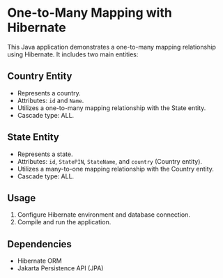 # One-to-Many Mapping with Hibernate

This Java application demonstrates a one-to-many mapping relationship using Hibernate. It includes two main entities:

## Country Entity

- Represents a country.
- Attributes: `id` and `Name`.
- Utilizes a one-to-many mapping relationship with the State entity.
- Cascade type: ALL.

## State Entity

- Represents a state.
- Attributes: `id`, `StatePIN`, `StateName`, and `country` (Country entity).
- Utilizes a many-to-one mapping relationship with the Country entity.
- Cascade type: ALL.

## Usage

1. Configure Hibernate environment and database connection.
2. Compile and run the application.

## Dependencies

- Hibernate ORM
- Jakarta Persistence API (JPA)
